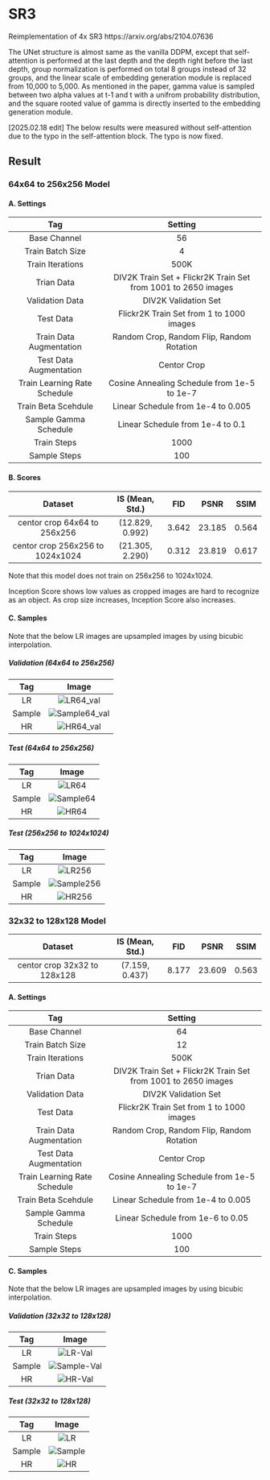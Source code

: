 # SR3
<p> Reimplementation of 4x SR3 https://arxiv.org/abs/2104.07636 </p>
<p> The UNet structure is almost same as the vanilla DDPM, except that self-attention is performed at the last depth and the depth right before the last depth, group normalization is performed on total 8 groups instead of 32 groups, and the linear scale of embedding generation module is replaced from 10,000 to 5,000. As mentioned in the paper, gamma value is sampled between two alpha values at t-1 and t with a unifrom probability distribution, and the square rooted value of gamma is directly inserted to the embedding generation module.</p>

[2025.02.18 edit]
The below results were measured without self-attention due to the typo in the self-attention block. The typo is now fixed.

## Result

### 64x64 to 256x256 Model

#### A. Settings
|Tag|Setting|
|:---:|:---:|
|Base Channel|56|
|Train Batch Size|4|
|Train Iterations|500K|
|Trian Data|DIV2K Train Set + Flickr2K Train Set from 1001 to 2650 images|
|Validation Data|DIV2K Validation Set|
|Test Data|Flickr2K Train Set from 1 to 1000 images|
|Train Data Augmentation|Random Crop, Random Flip, Random Rotation|
|Test Data Augmentation|Centor Crop|
|Train Learning Rate Schedule|Cosine Annealing Schedule from 1e-5 to 1e-7|
|Train Beta Scehdule|Linear Schedule from 1e-4 to 0.005|
|Sample Gamma Schedule|Linear Schedule from 1e-4 to 0.1|
|Train Steps|1000|
|Sample Steps|100|

#### B. Scores
|Dataset|IS (Mean, Std.)|FID|PSNR|SSIM|
|:---:|:---:|:---:|:---:|:---:|
|centor crop 64x64 to 256x256|(12.829, 0.992)|3.642|23.185|0.564|
|centor crop 256x256 to 1024x1024|(21.305, 2.290)|0.312|23.819|0.617|

<p>Note that this model does not train on 256x256 to 1024x1024.</p>
<p>Inception Score shows low values as cropped images are hard to recognize as an object. As crop size increases, Inception Score also increases.</p>

#### C. Samples
<p>Note that the below LR images are upsampled images by using bicubic interpolation.</p>

##### Validation (64x64 to 256x256)
|Tag|Image|
|:---:|:---:|
|LR|![LR64_val](https://github.com/novwaul/SR3/assets/53179332/f7e3974f-d503-43d1-9a13-3fe4ee2e8d0c)|
|Sample|![Sample64_val](https://github.com/novwaul/SR3/assets/53179332/70dba161-3b20-472d-b4b5-0dcc0748d657)|
|HR|![HR64_val](https://github.com/novwaul/SR3/assets/53179332/ca2736aa-e350-4a81-bdf6-6abb8313a55d)|

##### Test (64x64 to 256x256)
|Tag|Image|
|:---:|:---:|
|LR|![LR64](https://github.com/novwaul/SR3/assets/53179332/656a7d4b-1925-42b8-b74b-698b13ec98ff)|
|Sample|![Sample64](https://github.com/novwaul/SR3/assets/53179332/5a922a74-2770-4b5c-8ca6-aeb2a7ddd3f7)|
|HR|![HR64](https://github.com/novwaul/SR3/assets/53179332/c8e53193-4c86-4caf-aa79-d9d314a5a9c3)|

##### Test (256x256 to 1024x1024)
|Tag|Image|
|:---:|:---:|
|LR|![LR256](https://github.com/novwaul/SR3/assets/53179332/41a1d329-9123-4e11-a03d-66d92a528241)|
|Sample|![Sample256](https://github.com/novwaul/SR3/assets/53179332/6cdccc42-5ba4-4294-bf16-8ecd11cca827)|
|HR|![HR256](https://github.com/novwaul/SR3/assets/53179332/6a13c426-79bd-4b5e-bc95-45ade689fff6)|


### 32x32 to 128x128 Model
|Dataset|IS (Mean, Std.)|FID|PSNR|SSIM|
|:---:|:---:|:---:|:---:|:---:|
|centor crop 32x32 to 128x128|(7.159, 0.437)|8.177|23.609|0.563|

#### A. Settings
|Tag|Setting|
|:---:|:---:|
|Base Channel|64|
|Train Batch Size|12|
|Train Iterations|500K|
|Trian Data|DIV2K Train Set + Flickr2K Train Set from 1001 to 2650 images|
|Validation Data|DIV2K Validation Set|
|Test Data|Flickr2K Train Set from 1 to 1000 images|
|Train Data Augmentation|Random Crop, Random Flip, Random Rotation|
|Test Data Augmentation|Centor Crop|
|Train Learning Rate Schedule|Cosine Annealing Schedule from 1e-5 to 1e-7|
|Train Beta Scehdule|Linear Schedule from 1e-4 to 0.005|
|Sample Gamma Schedule|Linear Schedule from 1e-6 to 0.05|
|Train Steps|1000|
|Sample Steps|100|

#### C. Samples
<p>Note that the below LR images are upsampled images by using bicubic interpolation.</p>

##### Validation (32x32 to 128x128)
|Tag|Image|
|:---:|:---:|
|LR|![LR-Val](https://github.com/novwaul/SR3/assets/53179332/935f9984-2da7-436b-90f4-87d4ac482267)|
|Sample|![Sample-Val](https://github.com/novwaul/SR3/assets/53179332/c759b42b-a6bb-48bd-8c10-dc0da2d4c104)|
|HR|![HR-Val](https://github.com/novwaul/SR3/assets/53179332/56744f03-edca-477b-88dc-2a0e1f4be808)|

##### Test (32x32 to 128x128)
|Tag|Image|
|:---:|:---:|
|LR|![LR](https://github.com/novwaul/SR3/assets/53179332/3ed9dfea-d9b0-4c5e-a311-61937457a9c5)|
|Sample|![Sample](https://github.com/novwaul/SR3/assets/53179332/6b9322b9-fb03-4d01-8422-81ef7d261c30)|
|HR|![HR](https://github.com/novwaul/SR3/assets/53179332/47e1a173-dcf5-445b-9472-cab554105e7a)|

